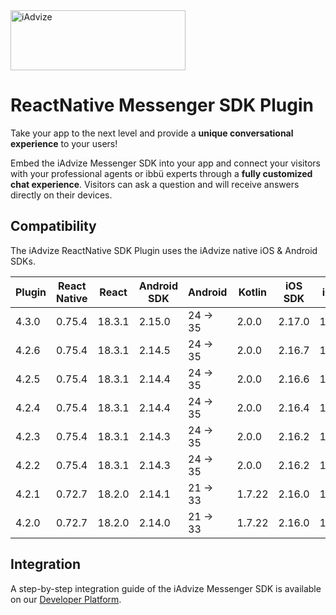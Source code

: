 <img src="https://user-images.githubusercontent.com/17723986/47799626-f3982700-dd2a-11e8-983c-77d1a3ed7f53.png" width="280" height="96" alt="iAdvize">

# ReactNative Messenger SDK Plugin

Take your app to the next level and provide a **unique conversational experience** to your users!

Embed the iAdvize Messenger SDK into your app and connect your visitors with your professional agents or ibbü experts through a **fully customized chat experience**. Visitors can ask a question and will receive answers directly on their devices.

## Compatibility

The iAdvize ReactNative SDK Plugin uses the iAdvize native iOS & Android SDKs.

| Plugin | React Native | React  | Android SDK | Android  | Kotlin | iOS SDK  | iOS  | Xcode  | Swift |
| ------ | ------------ | ------ | ----------- | -------- | ------ | -------- | ---- | ------ | ----- |
| 4.3.0  | 0.75.4       | 18.3.1 | 2.15.0      | 24 -> 35 | 2.0.0  | 2.17.0   | 13.4 | 16.x   | 5/6   |
| 4.2.6  | 0.75.4       | 18.3.1 | 2.14.5      | 24 -> 35 | 2.0.0  | 2.16.7   | 13.4 | 16.x   | 5/6   |
| 4.2.5  | 0.75.4       | 18.3.1 | 2.14.4      | 24 -> 35 | 2.0.0  | 2.16.6   | 13.4 | 16.x   | 5/6   |
| 4.2.4  | 0.75.4       | 18.3.1 | 2.14.4      | 24 -> 35 | 2.0.0  | 2.16.4   | 13.4 | 16.x   | 5/6   |
| 4.2.3  | 0.75.4       | 18.3.1 | 2.14.3      | 24 -> 35 | 2.0.0  | 2.16.2   | 13.4 | 16.x   | 5/6   |
| 4.2.2  | 0.75.4       | 18.3.1 | 2.14.3      | 24 -> 35 | 2.0.0  | 2.16.2   | 13.4 | 16.x   | 5/6   |
| 4.2.1  | 0.72.7       | 18.2.0 | 2.14.1      | 21 -> 33 | 1.7.22 | 2.16.0   | 13.0 | 15.4.X | 5     |
| 4.2.0  | 0.72.7       | 18.2.0 | 2.14.0      | 21 -> 33 | 1.7.22 | 2.16.0   | 13.0 | 15.4.X | 5     |

## Integration

A step-by-step integration guide of the iAdvize Messenger SDK is available on our [Developer Platform](https://developers.iadvize.com/documentation/mobile-sdk).
